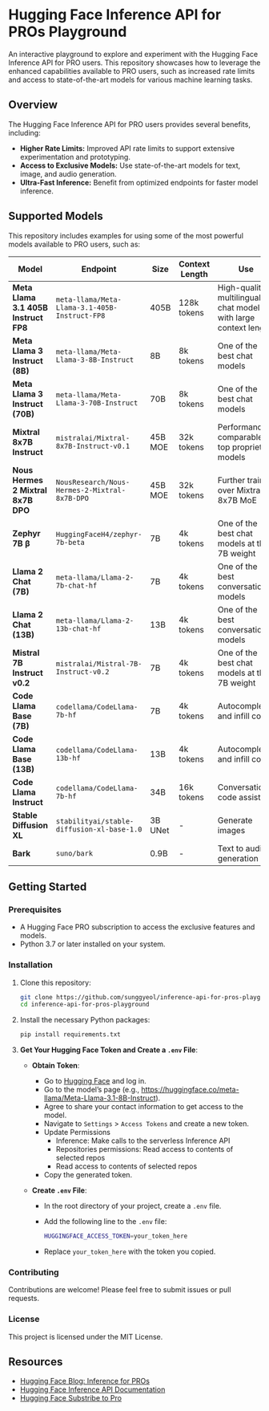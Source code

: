 # Hugging Face Inference API for PROs Playground
An interactive playground to explore and experiment with the Hugging Face Inference API for PRO users. This repository showcases how to leverage the enhanced capabilities available to PRO users, such as increased rate limits and access to state-of-the-art models for various machine learning tasks.

## Overview

The Hugging Face Inference API for PRO users provides several benefits, including:

- **Higher Rate Limits:** Improved API rate limits to support extensive experimentation and prototyping.
- **Access to Exclusive Models:** Use state-of-the-art models for text, image, and audio generation.
- **Ultra-Fast Inference:** Benefit from optimized endpoints for faster model inference.

## Supported Models

This repository includes examples for using some of the most powerful models available to PRO users, such as:

| Model                                  | Endpoint                 | Size         | Context Length | Use                                                |
|----------------------------------------|--------------------------|--------------|----------------|----------------------------------------------------|
| **Meta Llama 3.1 405B Instruct FP8**   | `meta-llama/Meta-Llama-3.1-405B-Instruct-FP8`   | 405B         | 128k tokens    | High-quality multilingual chat model with large context length |
| **Meta Llama 3 Instruct (8B)**         | `meta-llama/Meta-Llama-3-8B-Instruct`       | 8B           | 8k tokens      | One of the best chat models                        |
| **Meta Llama 3 Instruct (70B)**        | `meta-llama/Meta-Llama-3-70B-Instruct`      | 70B          | 8k tokens      | One of the best chat models                        |
| **Mixtral 8x7B Instruct**              | `mistralai/Mixtral-8x7B-Instruct-v0.1` | 45B MOE      | 32k tokens     | Performance comparable to top proprietary models   |
| **Nous Hermes 2 Mixtral 8x7B DPO**     | `NousResearch/Nous-Hermes-2-Mixtral-8x7B-DPO` | 45B MOE      | 32k tokens     | Further trained over Mixtral 8x7B MoE              |
| **Zephyr 7B β**                        | `HuggingFaceH4/zephyr-7b-beta`        | 7B           | 4k tokens      | One of the best chat models at the 7B weight       |
| **Llama 2 Chat (7B)**                  | `meta-llama/Llama-2-7b-chat-hf`       | 7B           | 4k tokens      | One of the best conversational models              |
| **Llama 2 Chat (13B)**                 | `meta-llama/Llama-2-13b-chat-hf`      | 13B          | 4k tokens      | One of the best conversational models              |
| **Mistral 7B Instruct v0.2**           | `mistralai/Mistral-7B-Instruct-v0.2`   | 7B           | 4k tokens      | One of the best chat models at the 7B weight       |
| **Code Llama Base (7B)**               | `codellama/CodeLlama-7b-hf`    | 7B           | 4k tokens      | Autocomplete and infill code                       |
| **Code Llama Base (13B)**              | `codellama/CodeLlama-13b-hf`   | 13B          | 4k tokens      | Autocomplete and infill code                       |
| **Code Llama Instruct**                | `codellama/CodeLlama-7b-hf`   | 34B          | 16k tokens     | Conversational code assistant                      |
| **Stable Diffusion XL**                | `stabilityai/stable-diffusion-xl-base-1.0`   | 3B UNet      | -              | Generate images                                    |
| **Bark**                               | `suno/bark`                  | 0.9B         | -              | Text to audio generation                           |

## Getting Started

### Prerequisites

- A Hugging Face PRO subscription to access the exclusive features and models.
- Python 3.7 or later installed on your system.

### Installation

1. Clone this repository:

   ```bash
   git clone https://github.com/sunggyeol/inference-api-for-pros-playground.git
   cd inference-api-for-pros-playground 
   ```

2. Install the necessary Python packages:

   ```bash
   pip install requirements.txt
   ```

3. **Get Your Hugging Face Token and Create a `.env` File**:

   - **Obtain Token**: 
     - Go to [Hugging Face](https://huggingface.co) and log in.
     - Go to the model’s page (e.g., https://huggingface.co/meta-llama/Meta-Llama-3.1-8B-Instruct).
     - Agree to share your contact information to get access to the model.
     - Navigate to `Settings` > `Access Tokens` and create a new token.
     - Update Permissions
         - Inference: Make calls to the serverless Inference API
         - Repositories permissions: Read access to contents of selected repos
         - Read access to contents of selected repos
     - Copy the generated token.

   - **Create `.env` File**:
     - In the root directory of your project, create a `.env` file.
     - Add the following line to the `.env` file:

       ```bash
       HUGGINGFACE_ACCESS_TOKEN=your_token_here
       ```
     - Replace `your_token_here` with the token you copied.


### Contributing

Contributions are welcome! Please feel free to submit issues or pull requests.

### License

This project is licensed under the MIT License.

## Resources

- [Hugging Face Blog: Inference for PROs](https://huggingface.co/blog/inference-pro)
- [Hugging Face Inference API Documentation](https://huggingface.co/docs/huggingface_hub/main/en/package_reference/inference_client#huggingface_hub.InferenceApi)
- [Hugging Face Substribe to Pro](https://huggingface.co/subscribe/pro)
